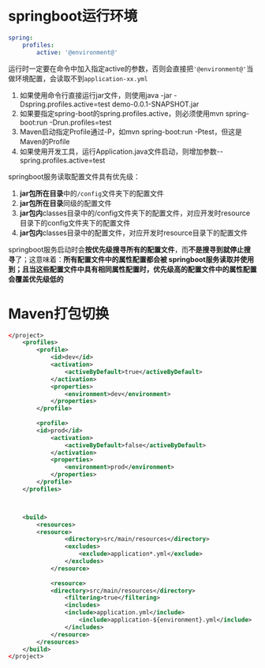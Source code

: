 # springboot运行环境
```yml
spring:
	profiles:
		active: '@environment@' 
```

运行时一定要在命令中加入指定active的参数，否则会直接把`'@environment@'`当做环境配置，会读取不到`application-xx.yml` 
1. 如果使用命令行直接运行jar文件，则使用java -jar -Dspring.profiles.active=test demo-0.0.1-SNAPSHOT.jar
2. 如果要指定spring-boot的spring.profiles.active，则必须使用mvn spring-boot:run -Drun.profiles=test
3. Maven启动指定Profile通过-P，如mvn spring-boot:run -Ptest，但这是Maven的Profile
4. 如果使用开发工具，运行Application.java文件启动，则增加参数--spring.profiles.active=test

springboot服务读取配置文件具有优先级：
1. **jar包所在目录**中的`/config`文件夹下的配置文件
2. **jar包所在目录**同级的配置文件
3. **jar包内**classes目录中的/config文件夹下的配置文件，对应开发时resource目录下的config文件夹下的配置文件
4. **jar包内**classes目录中的配置文件，对应开发时resource目录下的配置文件

springboot服务启动时会**按优先级搜寻所有的配置文件**，而**不是搜寻到就停止搜寻**了；这意味着：**所有配置文件中的属性配置都会被 springboot服务读取并使用到；且当这些配置文件中具有相同属性配置时，优先级高的配置文件中的属性配置会覆盖优先级低的**


# Maven打包切换
```xml
</project>
	<profiles>  
	    <profile>  
	        <id>dev</id>  
	        <activation>            
		        <activeByDefault>true</activeByDefault>  
	        </activation>  
	        <properties>            
		        <environment>dev</environment>  
	        </properties>  
	    </profile>  
	  
	    <profile>        
		<id>prod</id>  
	        <activation>            
		        <activeByDefault>false</activeByDefault>  
	        </activation>  
	        <properties>            
		        <environment>prod</environment>  
	        </properties>  
	    </profile>  
	</profiles>



	<build>  
	    <resources>        
		<resource>  
	            <directory>src/main/resources</directory>  
	            <excludes>                
		            <exclude>application*.yml</exclude>  
	            </excludes>  
	        </resource>  
	  
	        <resource>            
		    <directory>src/main/resources</directory>  
	            <filtering>true</filtering>  
	            <includes>                
		        <include>application.yml</include>  
	                <include>application-${environment}.yml</include>  
	            </includes>  
	        </resource>  
	    </resources>  
	</build>
</project>
```

